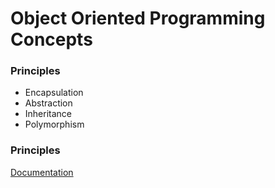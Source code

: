 # Object Oriented Programming Concepts

### Principles
- Encapsulation  
- Abstraction  
- Inheritance  
- Polymorphism  

### Principles

[Documentation](https://learn.microsoft.com/es-es/dotnet/csharp/fundamentals/tutorials/classes)
